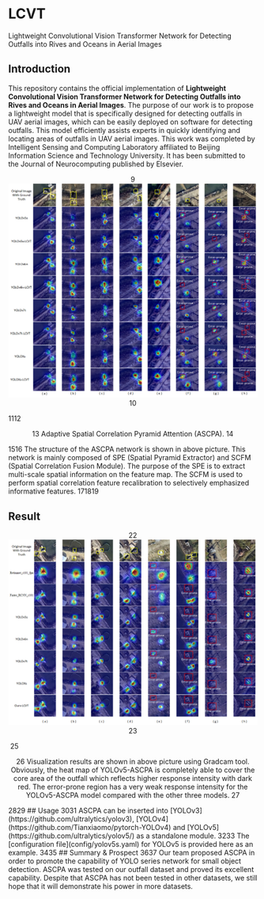 # LCVT
Lightweight Convolutional Vision Transformer Network for Detecting Outfalls into Rives and Oceans in Aerial Images


## Introduction


This repository contains the official implementation of **Lightweight Convolutional Vision Transformer Network for Detecting Outfalls into Rives and Oceans in Aerial Images**. The purpose of our work is to propose a lightweight model that is specifically designed for detecting outfalls in UAV aerial images, which can be easily deployed on software for detecting outfalls. This model efficiently assists experts in quickly identifying and locating areas of outfalls in UAV aerial images. This work was completed by Intelligent Sensing and Computing Laboratory affiliated to Beijing Information Science and Technology University. It has been submitted to the Journal of Neurocomputing published by Elsevier.

<p align="center">
9
  <img src="https://github.com/ISCLab-Bistu/LCVT/blob/main/image/vis2.jpg" />
10
</p>
11
​
12
<p align = "center">
13
Adaptive Spatial Correlation Pyramid Attention (ASCPA). 
14
</p>
15
​
16
The structure of the ASCPA network is shown in above picture. This network is mainly composed of SPE (Spatial Pyramid Extractor) and SCFM (Spatial Correlation Fusion Module). The purpose of the SPE is to extract multi-scale spatial information on the feature map. The SCFM is used to perform spatial correlation feature recalibration to selectively emphasized informative features. 
17
​
18
​
19


## Result




<p align="center">
22
    <img src="https://github.com/ISCLab-Bistu/LCVT/blob/main/image/vis1.jpg" />
23
</p>

​
25
<p align = "center">
26
Visualization results are shown in above picture using Gradcam tool. Obviously, the heat map of YOLOv5-ASCPA is completely able to cover the core area of the outfall which reflects higher response intensity with dark red. The error-prone region has a very weak response intensity for the YOLOv5-ASCPA model compared with the other three models.
27
</p>
28
​
29
## Usage
30
​
31
ASCPA can be inserted into [YOLOv3](https://github.com/ultralytics/yolov3), [YOLOv4](https://github.com/Tianxiaomo/pytorch-YOLOv4) and [YOLOv5](https://github.com/ultralytics/yolov5/) as a standalone module.
32
​
33
The [configuration file](config/yolov5s.yaml) for YOLOv5 is provided here as an example.
34
​
35
## Summary & Prospect
36
​
37
Our team proposed ASCPA in order to promote the capability of YOLO series network for small object detection. ASCPA was tested on our outfall dataset and proved its excellent capability. Despite that ASCPA has not been tested in other datasets, we still hope that it will demonstrate his power in more datasets.
